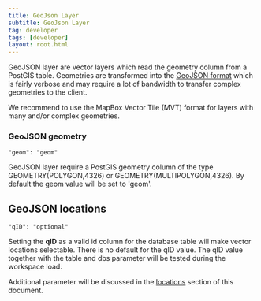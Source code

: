 ```yaml
---
title: GeoJson Layer
subtitle: GeoJson Layer
tag: developer
tags: [developer]
layout: root.html
---
```


GeoJSON layer are vector layers which read the geometry column from a PostGIS table. Geometries are transformed into the [GeoJSON format](http://geojson.org) which is fairly verbose and may require a lot of bandwidth to transfer complex geometries to the client.

We recommend to use the MapBox Vector Tile \(MVT\) format for layers with many and/or complex geometries.

### **GeoJSON geometry**

`"geom": "geom"`

GeoJSON layer require a PostGIS geometry column of the type GEOMETRY\(POLYGON,4326\) or GEOMETRY\(MULTIPOLYGON,4326\). By default the geom value will be set to 'geom'.

## **GeoJSON locations**

`"qID": "optional"`

Setting the **qID** as a valid id column for the database table will make vector locations selectable. There is no default for the qID value. The qID value together with the table and dbs parameter will be tested during the workspace load.

Additional parameter will be discussed in the [locations](../../infoj/locations/) section of this document.